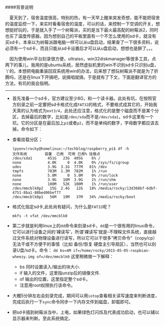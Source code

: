 ####背景说明

&emsp;夏天到了，宿舍温度很高，特别的热，有一天早上醒来突发奇想，能不能把宿舍的温度监控一下，来实时看看宿舍的温度，可以的话，来控制一下空调的开关，想想挺好玩的，于是就入手了一个树莓派，买的是当下最火最高配的树莓派2，同时也买了温度传感器。因为想到自己的平板里面有一个不怎么使用的sd卡，就没有买sd卡，本来以为树莓派跟电脑一样可以从u盘启动，结果查了一下很多资料，说必须有一个sd卡，而且只能从sd卡设置后才可以从u盘启动，想想也是醉了。。。

&emsp;因为使用win平台刻录很方便，ultraiso，win32diskmanager等很多工具，点两下的事儿，我用的是ubuntu系统，居然虚拟机里的win不识别sd卡只识别u盘，丫的。本想把电脑重装回双系统用win的办法，后来想了想玩树莓派不就是为了折腾吗，还是在linux下开搞吧，说搞咱就搞，于是就有了下文，下面是翻译官方的方法，有坑的我会指明。

***

* 首先准备一个sd卡，官方建议至少8G，和一个读卡器。此处有坑，在按照官方刻录之前一定要把sd卡格式化成`FAT32`的格式，不要格式成其它的，开始我天真的认为格式为`ext3/4`，此处还应注意，格式化的是整个磁盘而不是某个分区，去掉最后的数字，比如是`/dev/sda`而不是`/dev/sda1`，sd卡这里有一个坑，它的分区是在最后加上`p1`或者`p2`，而不是单纯的数字，字母数字都应该去掉。命令如下：

 * 查看挂载分区；

   ```
   (pyenv)rocky@homelinux:~/techblog/raspberry_pi$ df -h 
   文件系统        容量  已用  可用 已用% 挂载点
   /dev/sda1       451G   23G  405G    6% /
   none            4.0K     0  4.0K    0% /sys/fs/cgroup
   udev            3.9G  3.1G  777M   81% /dev
   tmpfs           783M  1.3M  782M    1% /run
   none            5.0M     0  5.0M    0% /run/lock
   none            3.9G   16M  3.9G    1% /run/shm
   none            100M   52K  100M    1% /run/user
   /dev/mmcblk0p2   15G  2.4G   12G   18% /media/rocky/13d368bf-6dbf-4751-8ba1-88bed06bef77
   /dev/mmcblk0p1   56M   19M   37M   34% /media/rocky/boot 
   ```

 * 格式化指定sd卡,此处尚有疑问，为什么是`FAT32`呢？

   ```
   mkfs -t vfat /dev/mmcblk0
   ```
* 第二步就是利用linux上的`dd`命令来刻录sd卡，`dd`是一个很有用的linux命令，它可以进行设备之间的‘裸读写’，所谓‘裸读写’就是-不理睬文件系统，直接越过文件系统对物理设备进行读写，所以它可以干很多“拷贝命令”（copy/cp）无法干或不方便干的事情（比如 备份/恢复 硬盘主引导扇区），当然也可以刻录U盘/sd卡。命令： `dd bs=4M if=/home/rocky/2015-05-05-raspbian-wheezy.img of=/dev/mmcblk0` 这里稍微做一下解释：
   
   * bs 同时设置读入/输出的块大小.
   * if 输入的文件，这里指unzip后的镜像文件.
   * of 输出的位置，这里指定整个sd卡。
   * 注意用root权限执行该命令。

* 大概5分钟左右会刻录完成，期间可以用`iotop`查看相关读写速度来判断进度，完成后执行一下`sync`命令同步一下内存文件到磁盘，卸载即可。

* 把sd卡插到树莓派当中，上电，如果绿色灯闪烁及代表成功启动，也可以辅以显示器来判断。至此系统搞定。


